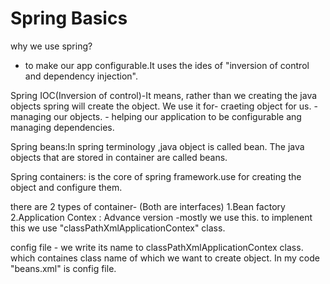 # Spring Basics
why we use spring?
- to make our app configurable.It uses the  ides of "inversion of control and dependency injection".

Spring IOC(Inversion of control)-It means, rather than we creating the java objects spring will create the object.
		We use it for- craeting object for us.
			     - managing our objects.
			     - helping our application to be configurable ang managing dependencies.

Spring beans:In spring terminology ,java object is called bean. The java objects that are stored in container are 
	called beans.

Spring containers: is the core of spring framework.use for creating the object and configure them.

there are 2 types of container-
(Both are interfaces)
1.Bean factory
2.Application Contex  : Advance version -mostly we use this. to implenent this we use 
"classPathXmlApplicationContex" class.

config file - we write its name to classPathXmlApplicationContex class. which containes class name of which 
	we want to create object.
      In my code "beans.xml" is config file.



